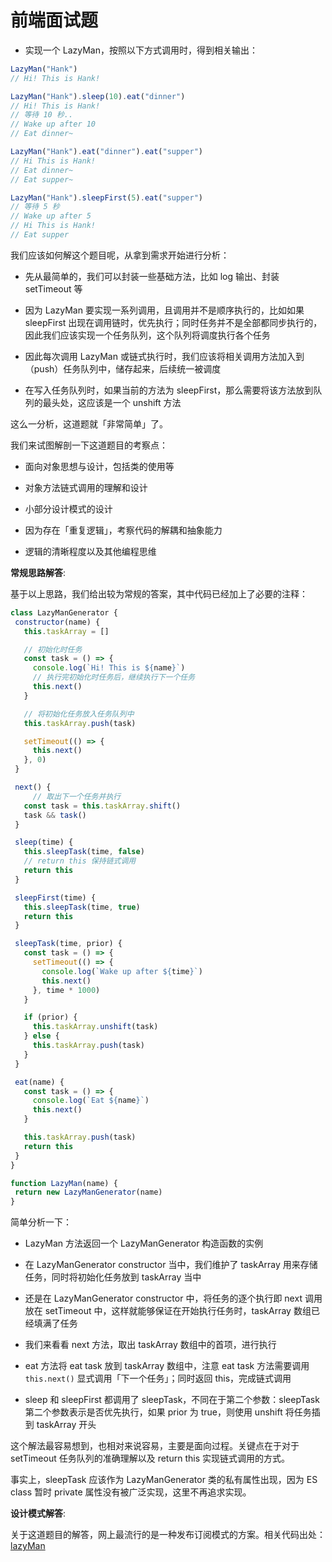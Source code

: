# 前端面试题

- 实现一个 LazyMan，按照以下方式调用时，得到相关输出：

```js
LazyMan("Hank")
// Hi! This is Hank!

LazyMan("Hank").sleep(10).eat("dinner")
// Hi! This is Hank!
// 等待 10 秒..
// Wake up after 10
// Eat dinner~

LazyMan("Hank").eat("dinner").eat("supper")
// Hi This is Hank!
// Eat dinner~
// Eat supper~

LazyMan("Hank").sleepFirst(5).eat("supper")
// 等待 5 秒
// Wake up after 5
// Hi This is Hank!
// Eat supper
```

我们应该如何解这个题目呢，从拿到需求开始进行分析：

- 先从最简单的，我们可以封装一些基础方法，比如 log 输出、封装 setTimeout 等

- 因为 LazyMan 要实现一系列调用，且调用并不是顺序执行的，比如如果 sleepFirst 出现在调用链时，优先执行；同时任务并不是全部都同步执行的，因此我们应该实现一个任务队列，这个队列将调度执行各个任务

- 因此每次调用 LazyMan 或链式执行时，我们应该将相关调用方法加入到（push）任务队列中，储存起来，后续统一被调度

- 在写入任务队列时，如果当前的方法为 sleepFirst，那么需要将该方法放到队列的最头处，这应该是一个 unshift 方法

这么一分析，这道题就「非常简单」了。

我们来试图解剖一下这道题目的考察点：

- 面向对象思想与设计，包括类的使用等

- 对象方法链式调用的理解和设计

- 小部分设计模式的设计

- 因为存在「重复逻辑」，考察代码的解耦和抽象能力

- 逻辑的清晰程度以及其他编程思维

**常规思路解答**:

基于以上思路，我们给出较为常规的答案，其中代码已经加上了必要的注释：

```js
class LazyManGenerator {
 constructor(name) {
   this.taskArray = []

   // 初始化时任务
   const task = () => {
     console.log(`Hi! This is ${name}`)
     // 执行完初始化时任务后，继续执行下一个任务
     this.next()
   }

   // 将初始化任务放入任务队列中
   this.taskArray.push(task)

   setTimeout(() => {
     this.next()
   }, 0)
 }

 next() {
     // 取出下一个任务并执行
   const task = this.taskArray.shift()
   task && task()
 }

 sleep(time) {
   this.sleepTask(time, false)
   // return this 保持链式调用
   return this
 }

 sleepFirst(time) {
   this.sleepTask(time, true)
   return this
 }

 sleepTask(time, prior) {
   const task = () => {
     setTimeout(() => {
       console.log(`Wake up after ${time}`)
       this.next()
     }, time * 1000)
   }

   if (prior) {
     this.taskArray.unshift(task)
   } else {
     this.taskArray.push(task)
   }
 }

 eat(name) {
   const task = () => {
     console.log(`Eat ${name}`)
     this.next()
   }

   this.taskArray.push(task)
   return this
 }
}

function LazyMan(name) {
 return new LazyManGenerator(name)
}
```

简单分析一下：

- LazyMan 方法返回一个 LazyManGenerator 构造函数的实例

- 在 LazyManGenerator constructor 当中，我们维护了 taskArray 用来存储任务，同时将初始化任务放到 taskArray 当中

- 还是在 LazyManGenerator constructor 中，将任务的逐个执行即 next 调用放在 setTimeout 中，这样就能够保证在开始执行任务时，taskArray 数组已经填满了任务

- 我们来看看 next 方法，取出 taskArray 数组中的首项，进行执行

- eat 方法将 eat task 放到 taskArray 数组中，注意 eat task 方法需要调用 `this.next()` 显式调用「下一个任务」；同时返回 this，完成链式调用

- sleep 和 sleepFirst 都调用了 sleepTask，不同在于第二个参数：sleepTask 第二个参数表示是否优先执行，如果 prior 为 true，则使用 unshift 将任务插到 taskArray 开头

这个解法最容易想到，也相对来说容易，主要是面向过程。关键点在于对于 setTimeout 任务队列的准确理解以及 return this 实现链式调用的方式。

事实上，sleepTask 应该作为 LazyManGenerator 类的私有属性出现，因为 ES class 暂时 private 属性没有被广泛实现，这里不再追求实现。

**设计模式解答**:

关于这道题目的解答，网上最流行的是一种发布订阅模式的方案。相关代码出处：[lazyMan](https://github.com/wall-wxk/blogDemo/blob/master/2017/01/22/lazyMan.html)
